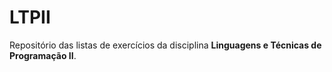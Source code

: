 # LTPII
Repositório das listas de exercícios da disciplina <strong>Linguagens e Técnicas de Programação II</strong>.
